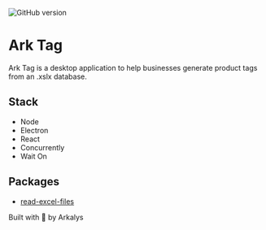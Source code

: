 ![GitHub version](https://badge.fury.io/gh/owinckle%2Fark-tag.svg)

# Ark Tag
Ark Tag is a desktop application to help businesses generate product tags from an .xslx database.

## Stack
- Node
- Electron
- React
- Concurrently
- Wait On

## Packages
- [read-excel-files](https://www.npmjs.com/package/read-excel-file)

Built with 🧡 by Arkalys
